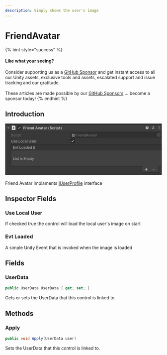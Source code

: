 ```yaml
---
description: Simply shows the user's image
---
```


# FriendAvatar

{% hint style="success" %}
#### Like what your seeing?

Consider supporting us as a [GitHub Sponsor](../../../../company/concepts/become-a-sponsor.md) and get instant access to all our Unity assets, exclusive tools and assets, escalated support and issue tracking and our gratitude.\
\
These articles are made possible by our [GitHub Sponsors](https://github.com/sponsors/heathen-engineering) ... become a sponsor today!
{% endhint %}

## Introduction

![](<../../../../.gitbook/assets/image (188).png>)



Friend Avatar implaments [IUserProfile](../interfaces/iuserprofile.md) interface

## Inspector Fields

### Use Local User

If checked true the control will load the local user's image on start

### Evt Loaded

A simple Unity Event that is invoked when the image is loaded

## Fields

### UserData

```csharp
public UserData UserData { get; set; }
```

Gets or sets the UserData that this control is linked to

## Methods

### Apply

```csharp
public void Apply(UserData user)
```

Sets the UserData that this control is linked to.
